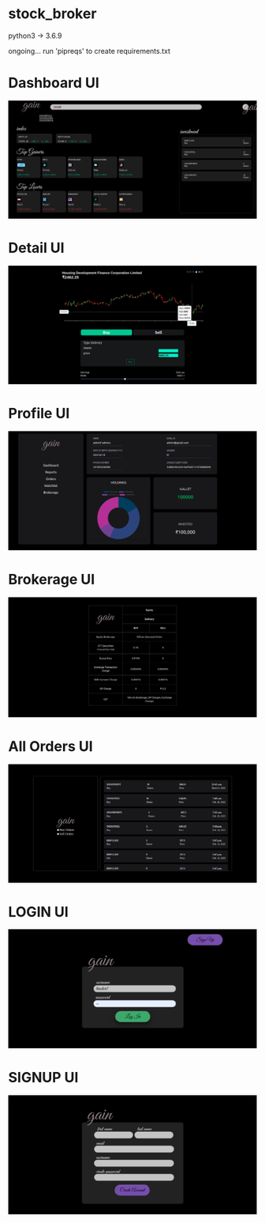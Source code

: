 # stock_broker
python3 -> 3.6.9

ongoing...
run 'pipreqs' to create requirements.txt

# Dashboard UI
![dashboard](dashboard.png)

# Detail UI
![detail](detail.png)

# Profile UI
![profile](profile.png)

# Brokerage UI
![brokerage](brokerage.png)

# All Orders UI
![orders](orders.png)

# LOGIN UI
![login](login_ui.png)

# SIGNUP UI
![signup](signup_ui.png)

